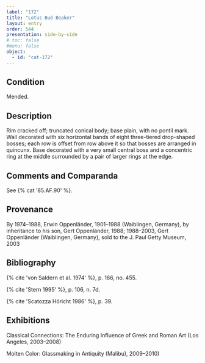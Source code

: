 ```yaml
---
label: "172"
title: "Lotus Bud Beaker"
layout: entry
order: 544
presentation: side-by-side
# toc: false
#menu: false 
object:
  - id: "cat-172"
---
```


## Condition

Mended.

## Description

Rim cracked off; truncated conical body; base plain, with no pontil mark. Wall decorated with six horizontal bands of eight three-tiered drop-shaped bosses; each row is offset from row above it so that bosses are arranged in quincunx. Base decorated with a very small central boss and a concentric ring at the middle surrounded by a pair of larger rings at the edge.

## Comments and Comparanda

See {% cat '85.AF.90' %}.

## Provenance

By 1974–1988, Erwin Oppenländer, 1901–1988 (Waiblingen, Germany), by inheritance to his son, Gert Oppenländer, 1988; 1988–2003, Gert Oppenländer (Waiblingen, Germany), sold to the J. Paul Getty Museum, 2003

## Bibliography

{% cite 'von Saldern et al. 1974' %}, p. 166, no. 455.

{% cite 'Stern 1995' %}, p. 106, n. 7d.

{% cite 'Scatozza Höricht 1986' %}, p. 39.

## Exhibitions

Classical Connections: The Enduring Influence of Greek and Roman Art (Los Angeles, 2003–2008)

Molten Color: Glassmaking in Antiquity (Malibu), 2009–2010)
